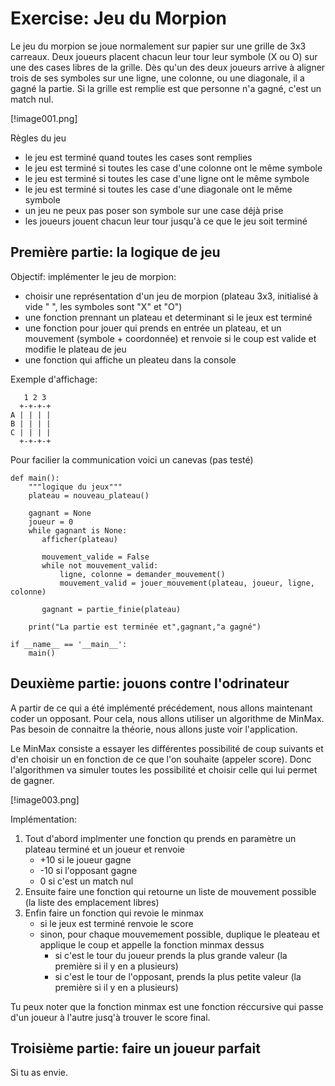 # Exercise: Jeu du Morpion

Le jeu du morpion se joue normalement sur papier sur une grille de 3x3 carreaux.
Deux joueurs placent chacun leur tour leur symbole (X ou O) sur une des cases libres de la grille.
Dès qu'un des deux joueurs arrive à aligner trois de ses symboles sur une ligne, une colonne, ou une diagonale, il a gagné la partie. Si la grille est remplie est que personne n'a gagné, c'est un match nul.

[!image001.png]

Règles du jeu

- le jeu est terminé quand toutes les cases sont remplies
- le jeu est terminé si toutes les case d'une colonne ont le même symbole
- le jeu est terminé si toutes les case d'une ligne ont le même symbole
- le jeu est terminé si toutes les case d'une diagonale ont le même symbole
- un jeu ne peux pas poser son symbole sur une case déjà prise
- les joueurs jouent chacun leur tour jusqu'à ce que le jeu soit terminé


## Première partie: la logique de jeu

Objectif: implémenter le jeu de morpion:

- choisir une représentation d'un jeu de morpion (plateau 3x3, initialisé à vide " ", les symboles sont "X" et "O")
- une fonction prennant un plateau et determinant si le jeux est terminé
- une fonction pour jouer qui prends en entrée un plateau, et un mouvement (symbole + coordonnée) et renvoie si le coup est valide et modifie le plateau de jeu
- une fonction qui affiche un pleateu dans la console

Exemple d'affichage: 

```
   1 2 3
  +-+-+-+
A | | | |
B | | | |
C | | | |
  +-+-+-+
```


Pour facilier la communication voici un canevas (pas testé)

```
def main():
    """logique du jeux"""
    plateau = nouveau_plateau()

    gagnant = None
    joueur = 0
    while gagnant is None:
       afficher(plateau)

       mouvement_valide = False
       while not mouvement_valid:
           ligne, colonne = demander_mouvement()
           mouvement_valid = jouer_mouvement(plateau, joueur, ligne, colonne)

       gagnant = partie_finie(plateau)

    print("La partie est terminée et",gagnant,"a gagné")  

if __name__ == '__main__':
    main()
```

## Deuxième partie: jouons contre l'odrinateur

A partir de ce qui a été implémenté précédement, nous allons maintenant coder un opposant. Pour cela, nous allons utiliser un algorithme de MinMax. Pas besoin de connaitre la théorie, nous allons juste voir l'application.

Le MinMax consiste a essayer les différentes possibilité de coup suivants et d'en choisir un en fonction de ce que l'on souhaite (appeler score). Donc l'algorithmen va simuler toutes les possibilité et choisir celle qui lui permet de gagner.

[!image003.png]

Implémentation:

1. Tout d'abord implmenter une fonction qu prends en paramètre un plateau terminé et un joueur et renvoie
   - +10 si le joueur gagne
   - -10 si l'opposant gagne
   - 0 si c'est un match nul
2. Ensuite faire une fonction qui retourne un liste de mouvement possible (la liste des emplacement libres)
3. Enfin faire un fonction qui revoie le minmax
   - si le jeux est terminé renvoie le score
   - sinon, pour chaque mouvemement possible, duplique le pleateau et applique le coup et appelle la fonction minmax dessus
     - si c'est le tour du joueur prends la plus grande valeur (la première si il y en a plusieurs)
     - si c'est le tour de l'opposant, prends la plus petite valeur (la première si il y en a plusieurs)

Tu peux noter que la fonction minmax est une fonction réccursive qui passe d'un joueur à l'autre jusq'à trouver le score final.

## Troisième partie: faire un joueur parfait

Si tu as envie.

